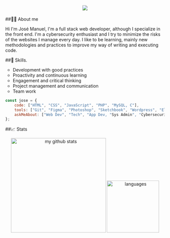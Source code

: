 <h1 align="center">
    <img src="https://readme-typing-svg.herokuapp.com/?lines=Hello+👋;I´m++Jose+Manuel..;Welcome+to+my+Github!&center=true&size=30">
</h1>

##🙋‍♂️ About me

Hi I'm José Manuel, I'm a full stack web developer, although I specialize in the front end. I'm a cybersecurity enthusiast and I try to minimize the risks of the websites I manage every day. I like to be learning, mainly new methodologies and practices to improve my way of writing and executing code. 

##🧠 Skills.
<ul>
    <li type="circle">Development with good practices</li>
    <li type="circle">Proactivity and continuous learning</li>
    <li type="circle">Engagement and critical thinking</li>
    <li type="circle">Project management and communication</li>
    <li type="circle">Team work</li>
</ul>

```javascript
const jose = {
    code: ["HTML", "CSS", "JavaScript", "PHP", "MySQL, C"],
    tools: ["Git", "Figma", "Photoshop", "Sketchbook", "Wordpress", "Elementor"],
    askMeAbout: ["Web Dev", "Tech", "App Dev, "Sys Admin", "Cybersecurity", "Dev Ops"]
};
```
##📈 Stats

<a align="center">
    <p align="center">
    <img src="https://github-readme-stats.vercel.app/api/top-langs/?username=allowcookies&hide=c%23,powershell,Mathematica,Ruby,Objective-C,Objective-C%2b%2b,Cuda&title_color=61dafb&text_color=ffffff&icon_color=61dafb&bg_color=20232a&langs_count=8&layout=compact&border_color=61dafb&hide_border=true" alt="my github stats" width="300"/>&nbsp;<img src="https://github-readme-stats.vercel.app/api?username=allowcookies&show_icons=true&theme=react&border_color=61dafb&hide_border=true" alt="languages" height="165">
    </p>
</a>
